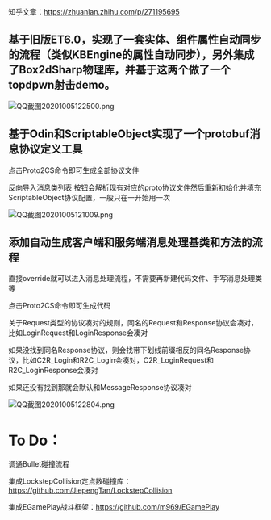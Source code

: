 知乎文章：https://zhuanlan.zhihu.com/p/271195695

## 基于旧版ET6.0，实现了一套实体、组件属性自动同步的流程（类似KBEngine的属性自动同步），另外集成了Box2dSharp物理库，并基于这两个做了一个topdpwn射击demo。
![QQ截图20201005122500.png](https://upload-images.jianshu.io/upload_images/2528994-19136b0d276d52b0.png?imageMogr2/auto-orient/strip%7CimageView2/2/w/1240)

## 基于Odin和ScriptableObject实现了一个protobuf消息协议定义工具
点击Proto2CS命令即可生成全部协议文件

反向导入消息类列表 按钮会解析现有对应的proto协议文件然后重新初始化并填充ScriptableObject协议配置，一般只在一开始用一次

![QQ截图20201005121009.png](https://upload-images.jianshu.io/upload_images/2528994-d8737bff9b1cdb3c.png?imageMogr2/auto-orient/strip%7CimageView2/2/w/1240)

## 添加自动生成客户端和服务端消息处理基类和方法的流程
直接override就可以进入消息处理流程，不需要再新建代码文件、手写消息处理类等

点击Proto2CS命令即可生成代码

关于Request类型的协议凑对的规则，同名的Request和Response协议会凑对，比如LoginRequest和LoginResponse会凑对

如果没找到同名Response协议，则会找带下划线前缀相反的同名Response协议，比如C2R_Login和R2C_Login会凑对，C2R_LoginRequest和R2C_LoginResponse会凑对

如果还没有找到那就会默认和MessageResponse协议凑对

![QQ截图20201005122804.png](https://upload-images.jianshu.io/upload_images/2528994-9240545c724b18b3.png?imageMogr2/auto-orient/strip%7CimageView2/2/w/1240)


# To Do：
调通Bullet碰撞流程

集成LockstepCollision定点数碰撞库：https://github.com/JiepengTan/LockstepCollision

集成EGamePlay战斗框架：https://github.com/m969/EGamePlay

